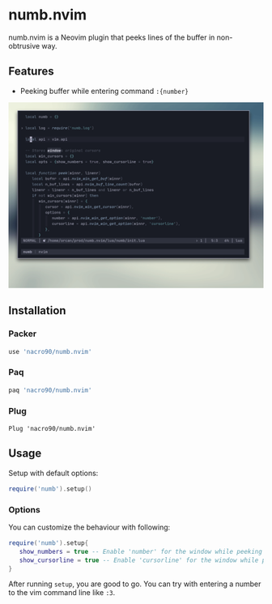 # numb.nvim

numb.nvim is a Neovim plugin that peeks lines of the buffer in non-obtrusive
way.

## Features

- Peeking buffer while entering command `:{number}`

![demo](assets/demo.gif)

## Installation

### Packer

```lua
use 'nacro90/numb.nvim'
```

### Paq

```lua
paq 'nacro90/numb.nvim'
```

### Plug

```viml
Plug 'nacro90/numb.nvim'
```

## Usage

Setup with default options:

```lua
require('numb').setup()
```

### Options

You can customize the behaviour with following:

```lua
require('numb').setup{
   show_numbers = true -- Enable 'number' for the window while peeking
   show_cursorline = true -- Enable 'cursorline' for the window while peeking
}
```

After running `setup`, you are good to go. You can try with entering a number to
the vim command line like `:3`.
